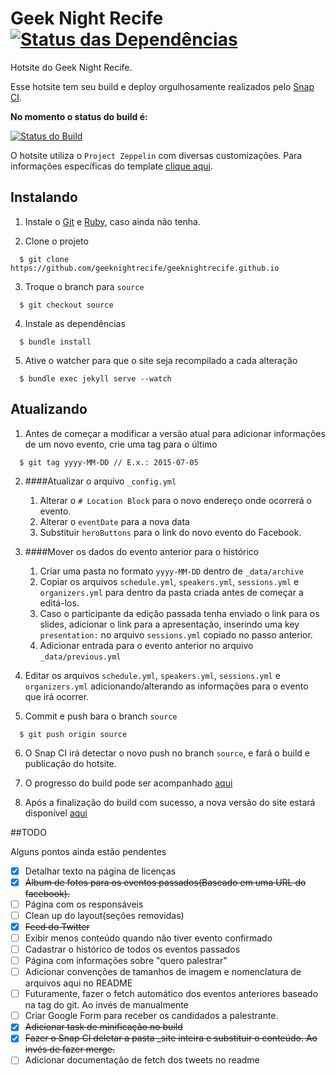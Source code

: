 # Geek Night Recife [![Status das Dependências](https://gemnasium.com/mateusrevoredo/geeknightrecife.github.io.svg)](https://gemnasium.com/mateusrevoredo/geeknightrecife.github.io)

Hotsite do Geek Night Recife.

Esse hotsite tem seu build e deploy orgulhosamente realizados pelo [Snap CI](https://snap-ci.com/).

__No momento o status do build é:__

[![Status do Build](https://snap-ci.com/mateusrevoredo/geeknightrecife.github.io/branch/source/build_image.svg)](https://snap-ci.com/mateusrevoredo/geeknightrecife.github.io/)

O hotsite utiliza o `Project Zeppelin` com diversas customizações. Para informações específicas do template [clique aqui](https://github.com/gdg-x/zeppelin).

## Instalando

1. Instale o [Git](http://git-scm.com/downloads) e [Ruby](https://www.ruby-lang.org/en/downloads/), caso ainda não tenha.

2. Clone o projeto

  ```
    $ git clone https://github.com/geeknightrecife/geeknightrecife.github.io
  ```

3. Troque o branch para `source`

  ```
    $ git checkout source
  ```

4. Instale as dependências

  ```
    $ bundle install
  ```

5. Ative o watcher para que o site seja recompilado a cada alteração

  ```
    $ bundle exec jekyll serve --watch
  ```  

## Atualizando

1. Antes de começar a modificar a versão atual para adicionar informações de um novo evento, crie uma tag para o último

  ```
    $ git tag yyyy-MM-DD // E.x.: 2015-07-05
  ```

2. ####Atualizar o arquivo `_config.yml`

	1. Alterar o `# Location Block` para o novo endereço onde ocorrerá o evento.
	2. Alterar o `eventDate` para a nova data
	3. Substituir `heroButtons` para o link do novo evento do Facebook.

3. ####Mover os dados do evento anterior para o histórico
	1. Criar uma pasta no formato `yyyy-MM-DD` dentro de `_data/archive`
	2. Copiar os arquivos `schedule.yml`, `speakers.yml`, `sessions.yml` e `organizers.yml` para dentro da pasta criada antes de começar a editá-los.
	3. Caso o participante da edição passada tenha enviado o link para os slides, adicionar o link para a apresentação, inserindo uma key `presentation:` no arquivo `sessions.yml` copiado no passo anterior.
	3. Adicionar entrada para o evento anterior no arquivo `_data/previous.yml`

4. Editar os arquivos `schedule.yml`, `speakers.yml`, `sessions.yml` e `organizers.yml` adicionando/alterando as informações para o evento que irá ocorrer.	

5. Commit e push bara o branch `source`

  ```
    $ git push origin source
  ```

6. O Snap CI irá detectar o novo push no branch `source`, e fará o build e publicação do hotsite.

7. O progresso do build pode ser acompanhado [aqui](https://snap-ci.com/mateusrevoredo/geeknightrecife.github.io/branch/source)

8. Após a finalização do build com sucesso, a nova versão do site estará disponível [aqui](http://geeknightrecife.github.io) 

##TODO

Alguns pontos ainda estão pendentes

- [x] Detalhar texto na página de licenças
- [x] ~~Álbum de fotos para os eventos passados(Baseado em uma URL do facebook).~~
- [ ] Página com os responsáveis
- [ ] Clean up do layout(seções removidas)
- [x] ~~Feed do Twitter~~
- [ ] Exibir menos conteúdo quando não tiver evento confirmado
- [ ] Cadastrar o histórico de todos os eventos passados
- [ ] Página com informações sobre "quero palestrar"
- [ ] Adicionar convenções de tamanhos de imagem e nomenclatura de arquivos aqui no README
- [ ] Futuramente, fazer o fetch automático dos eventos anteriores baseado na tag do git. Ao invés de manualmente
- [ ] Criar Google Form para receber os candidados a palestrante.
- [x] ~~Adicionar task de minificação no build~~
- [x] ~~Fazer o Snap CI deletar a pasta _site inteira e substituir o conteúdo. Ao invés de fazer merge.~~
- [ ] Adicionar documentação de fetch dos tweets no readme
